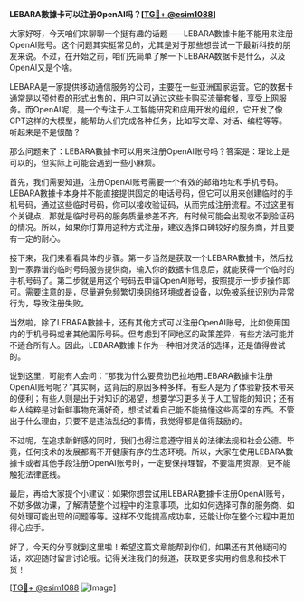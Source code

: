**LEBARA數據卡可以注册OpenAI吗？[[TG💪+ @esim1088](https://t.me/s/esim1088)]**

大家好呀，今天咱们来聊聊一个挺有趣的话题——LEBARA數據卡能不能用来注册OpenAI账号。这个问题其实挺常见的，尤其是对于那些想尝试一下最新科技的朋友来说。不过，在开始之前，咱们先简单了解一下LEBARA数据卡是什么，以及OpenAI又是个啥。

LEBARA是一家提供移动通信服务的公司，主要在一些亚洲国家运营。它的数据卡通常是以预付费的形式出售的，用户可以通过这些卡购买流量套餐，享受上网服务。而OpenAI呢，是一个专注于人工智能研究和应用开发的组织，它开发了像GPT这样的大模型，能帮助人们完成各种任务，比如写文章、对话、编程等等。听起来是不是很酷？

那么问题来了：LEBARA數據卡可以用来注册OpenAI账号吗？答案是：理论上是可以的，但实际上可能会遇到一些小麻烦。

首先，我们需要知道，注册OpenAI账号需要一个有效的邮箱地址和手机号码。LEBARA數據卡本身并不能直接提供固定的电话号码，但它可以用来创建临时的手机号码，通过这些临时号码，你可以接收验证码，从而完成注册流程。不过这里有个关键点，那就是临时号码的服务质量参差不齐，有时候可能会出现收不到验证码的情况。所以，如果你打算用这种方式注册，建议选择口碑较好的服务商，并且要有一定的耐心。

接下来，我们来看看具体的步骤。第一步当然是获取一个LEBARA數據卡，然后找到一家靠谱的临时号码服务提供商，输入你的数据卡信息后，就能获得一个临时的手机号码了。第二步就是用这个号码去申请OpenAI账号，按照提示一步步操作即可。需要注意的是，尽量避免频繁切换网络环境或者设备，以免被系统识别为异常行为，导致注册失败。

当然啦，除了LEBARA數據卡，还有其他方式可以注册OpenAI账号，比如使用国内的手机号码或者其他国际号码。但考虑到不同地区的政策差异，有些方法可能并不适合所有人。因此，LEBARA數據卡作为一种相对灵活的选择，还是值得尝试的。

说到这里，可能有人会问：“那我为什么要费劲巴拉地用LEBARA數據卡注册OpenAI账号呢？”其实啊，这背后的原因多种多样。有些人是为了体验新技术带来的便利；有些人则是出于对知识的渴望，想要学习更多关于人工智能的知识；还有些人纯粹是对新鲜事物充满好奇，想试试看自己能不能搞懂这些高深的东西。不管出于什么理由，只要不是违法乱纪的事情，我觉得都是值得鼓励的。

不过呢，在追求新鲜感的同时，我们也得注意遵守相关的法律法规和社会公德。毕竟，任何技术的发展都离不开健康有序的生态环境。所以，大家在使用LEBARA數據卡或者其他手段注册OpenAI账号时，一定要保持理智，不要滥用资源，更不能触犯法律底线。

最后，再给大家提个小建议：如果你想尝试用LEBARA數據卡注册OpenAI账号，不妨多做功课，了解清楚整个过程中的注意事项，比如如何选择可靠的服务商、如何处理可能出现的问题等等。这样不仅能提高成功率，还能让你在整个过程中更加得心应手。

好了，今天的分享就到这里啦！希望这篇文章能帮到你们，如果还有其他疑问的话，欢迎随时留言讨论哦。记得关注我们的频道，获取更多实用的信息和技术干货！

[[TG💪+ @esim1088](https://t.me/s/esim1088) ![Image](https://i.postimg.cc/4NQfJmqS/Snipaste-2025-05-13-00-14-12.png)]